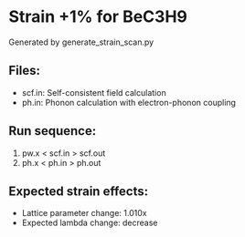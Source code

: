 # Strain +1% for BeC3H9

Generated by generate_strain_scan.py

## Files:
- scf.in: Self-consistent field calculation
- ph.in: Phonon calculation with electron-phonon coupling

## Run sequence:
1. pw.x < scf.in > scf.out
2. ph.x < ph.in > ph.out

## Expected strain effects:
- Lattice parameter change: 1.010x
- Expected lambda change: decrease
